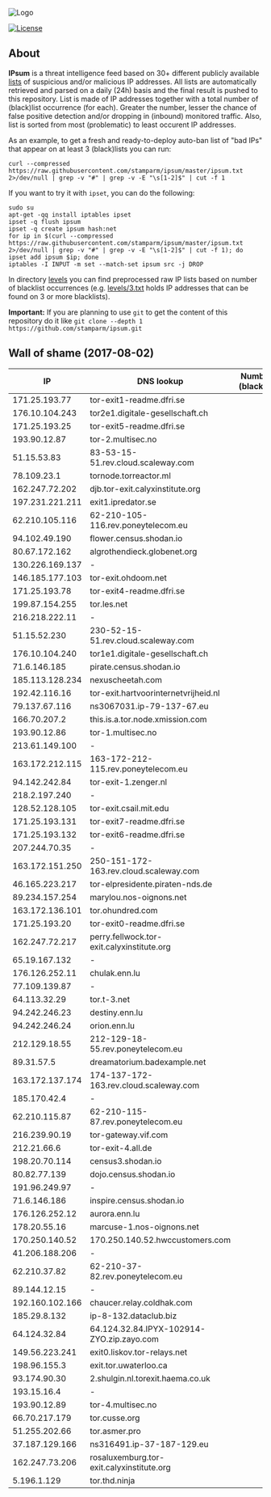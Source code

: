 ![Logo](logo.png)

[![License](https://img.shields.io/badge/license-Public_domain-red.svg)](https://wiki.creativecommons.org/wiki/Public_domain)

About
----

**IPsum** is a threat intelligence feed based on 30+ different publicly available [lists](https://github.com/stamparm/maltrail) of suspicious and/or malicious IP addresses. All lists are automatically retrieved and parsed on a daily (24h) basis and the final result is pushed to this repository. List is made of IP addresses together with a total number of (black)list occurrence (for each). Greater the number, lesser the chance of false positive detection and/or dropping in (inbound) monitored traffic. Also, list is sorted from most (problematic) to least occurent IP addresses.

As an example, to get a fresh and ready-to-deploy auto-ban list of "bad IPs" that appear on at least 3 (black)lists you can run:

```
curl --compressed https://raw.githubusercontent.com/stamparm/ipsum/master/ipsum.txt 2>/dev/null | grep -v "#" | grep -v -E "\s[1-2]$" | cut -f 1
```

If you want to try it with `ipset`, you can do the following:

```
sudo su
apt-get -qq install iptables ipset
ipset -q flush ipsum
ipset -q create ipsum hash:net
for ip in $(curl --compressed https://raw.githubusercontent.com/stamparm/ipsum/master/ipsum.txt 2>/dev/null | grep -v "#" | grep -v -E "\s[1-2]$" | cut -f 1); do ipset add ipsum $ip; done
iptables -I INPUT -m set --match-set ipsum src -j DROP
```

In directory [levels](levels) you can find preprocessed raw IP lists based on number of blacklist occurrences (e.g. [levels/3.txt](levels/3.txt) holds IP addresses that can be found on 3 or more blacklists).

**Important:** If you are planning to use `git` to get the content of this repository do it like `git clone --depth 1 https://github.com/stamparm/ipsum.git`

Wall of shame (2017-08-02)
----

|IP|DNS lookup|Number of (black)lists|
|---|---|--:|
171.25.193.77|tor-exit1-readme.dfri.se|11
176.10.104.243|tor2e1.digitale-gesellschaft.ch|11
171.25.193.25|tor-exit5-readme.dfri.se|10
193.90.12.87|tor-2.multisec.no|10
51.15.53.83|83-53-15-51.rev.cloud.scaleway.com|9
78.109.23.1|tornode.torreactor.ml|9
162.247.72.202|djb.tor-exit.calyxinstitute.org|9
197.231.221.211|exit1.ipredator.se|9
62.210.105.116|62-210-105-116.rev.poneytelecom.eu|9
94.102.49.190|flower.census.shodan.io|9
80.67.172.162|algrothendieck.globenet.org|9
130.226.169.137|-|9
146.185.177.103|tor-exit.ohdoom.net|9
171.25.193.78|tor-exit4-readme.dfri.se|9
199.87.154.255|tor.les.net|9
216.218.222.11|-|9
51.15.52.230|230-52-15-51.rev.cloud.scaleway.com|9
176.10.104.240|tor1e1.digitale-gesellschaft.ch|9
71.6.146.185|pirate.census.shodan.io|9
185.113.128.234|nexuscheetah.com|9
192.42.116.16|tor-exit.hartvoorinternetvrijheid.nl|9
79.137.67.116|ns3067031.ip-79-137-67.eu|9
166.70.207.2|this.is.a.tor.node.xmission.com|9
193.90.12.86|tor-1.multisec.no|9
213.61.149.100|-|9
163.172.212.115|163-172-212-115.rev.poneytelecom.eu|9
94.142.242.84|tor-exit-1.zenger.nl|8
218.2.197.240|-|8
128.52.128.105|tor-exit.csail.mit.edu|8
171.25.193.131|tor-exit7-readme.dfri.se|8
171.25.193.132|tor-exit6-readme.dfri.se|8
207.244.70.35|-|8
163.172.151.250|250-151-172-163.rev.cloud.scaleway.com|8
46.165.223.217|tor-elpresidente.piraten-nds.de|8
89.234.157.254|marylou.nos-oignons.net|8
163.172.136.101|tor.ohundred.com|8
171.25.193.20|tor-exit0-readme.dfri.se|8
162.247.72.217|perry.fellwock.tor-exit.calyxinstitute.org|8
65.19.167.132|-|8
176.126.252.11|chulak.enn.lu|8
77.109.139.87|-|8
64.113.32.29|tor.t-3.net|8
94.242.246.23|destiny.enn.lu|8
94.242.246.24|orion.enn.lu|8
212.129.18.55|212-129-18-55.rev.poneytelecom.eu|8
89.31.57.5|dreamatorium.badexample.net|8
163.172.137.174|174-137-172-163.rev.cloud.scaleway.com|8
185.170.42.4|-|8
62.210.115.87|62-210-115-87.rev.poneytelecom.eu|8
216.239.90.19|tor-gateway.vif.com|8
212.21.66.6|tor-exit-4.all.de|8
198.20.70.114|census3.shodan.io|8
80.82.77.139|dojo.census.shodan.io|8
191.96.249.97|-|8
71.6.146.186|inspire.census.shodan.io|8
176.126.252.12|aurora.enn.lu|8
178.20.55.16|marcuse-1.nos-oignons.net|8
170.250.140.52|170.250.140.52.hwccustomers.com|8
41.206.188.206|-|8
62.210.37.82|62-210-37-82.rev.poneytelecom.eu|8
89.144.12.15|-|8
192.160.102.166|chaucer.relay.coldhak.com|8
185.29.8.132|ip-8-132.dataclub.biz|8
64.124.32.84|64.124.32.84.IPYX-102914-ZYO.zip.zayo.com|8
149.56.223.241|exit0.liskov.tor-relays.net|8
198.96.155.3|exit.tor.uwaterloo.ca|8
93.174.90.30|2.shulgin.nl.torexit.haema.co.uk|8
193.15.16.4|-|8
193.90.12.89|tor-4.multisec.no|8
66.70.217.179|tor.cusse.org|8
51.255.202.66|tor.asmer.pro|8
37.187.129.166|ns316491.ip-37-187-129.eu|8
162.247.73.206|rosaluxemburg.tor-exit.calyxinstitute.org|8
5.196.1.129|tor.thd.ninja|8
